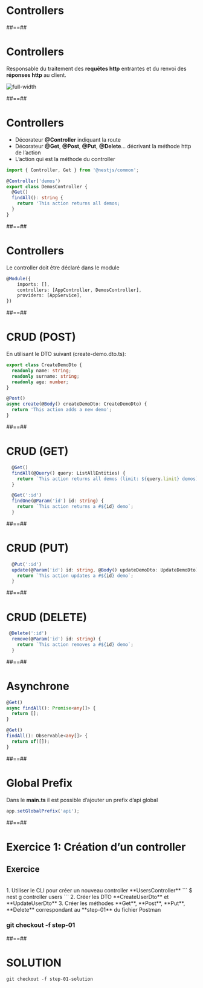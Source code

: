 <!-- .slide: class="transition" -->

# Controllers

##==##
# Controllers
Responsable du traitement des **requêtes http** entrantes et du renvoi des **réponses http** au client.

![full-width](./assets/images/g59af2e18c1_0_79.png)


##==##
<!-- .slide: class="with-code" -->

# Controllers
* Décorateur **@Controller** indiquant la route
* Décorateur **@Get**, **@Post**, **@Put**, **@Delete**… décrivant la méthode http de l’action
* L’action qui est la méthode du controller

```typescript
import { Controller, Get } from '@nestjs/common';

@Controller('demos')
export class DemosController {
  @Get()
  findAll(): string {
    return 'This action returns all demos;
  }
}
```
<!-- .slide: class="big-code" -->


##==##
<!-- .slide: class="with-code" -->

# Controllers
Le controller doit être déclaré dans le module

```typescript
@Module({ 
    imports: [], 
    controllers: [AppController, DemosController], 
    providers: [AppService], 
}) 
```
<!-- .slide: class="big-code" -->

##==##
<!-- .slide: class="with-code" -->

# CRUD (POST)
En utilisant le DTO suivant (create-demo.dto.ts):

```typescript
export class CreateDemoDto {
  readonly name: string;
  readonly surname: string;
  readonly age: number;
}
```

```typescript
@Post()
async create(@Body() createDemoDto: CreateDemoDto) {
  return 'This action adds a new demo';
}
```
<!-- .slide: class="big-code" -->

##==##
<!-- .slide: class="with-code" -->

# CRUD (GET)
```typescript
  @Get()
  findAll(@Query() query: ListAllEntities) {
    return `This action returns all demos (limit: ${query.limit} demos)`;
  }
```

```typescript
  @Get(':id')
  findOne(@Param('id') id: string) {
    return `This action returns a #${id} demo`;
  }
```
<!-- .slide: class="big-code" -->

##==##
<!-- .slide: class="with-code" -->

# CRUD (PUT)
```typescript
  @Put(':id')
  update(@Param('id') id: string, @Body() updateDemoDto: UpdateDemoDto) {
    return `This action updates a #${id} demo`;
  }
```
<!-- .slide: class="big-code" -->


##==##
<!-- .slide: class="with-code" -->

# CRUD (DELETE)
```typescript
 @Delete(':id')
  remove(@Param('id') id: string) {
    return `This action removes a #${id} demo`;
  }
```
<!-- .slide: class="big-code" -->


##==##
<!-- .slide: class="with-code" -->

# Asynchrone
```typescript
@Get()
async findAll(): Promise<any[]> {
  return [];
}
```

```typescript
@Get()
findAll(): Observable<any[]> {
  return of([]);
}
```
<!-- .slide: class="big-code" -->


##==##
<!-- .slide: class="with-code" -->

# Global Prefix

Dans le **main.ts** il est possible d’ajouter un prefix d’api global

```typescript
app.setGlobalPrefix('api');
```
<!-- .slide: class="big-code" -->


##==##
<!-- .slide: class="exercice sfeir-bg-pink" -->

# Exercice 1: Création d’un controller
## Exercice

<br>
1. Utiliser le CLI pour créer un nouveau controller **UsersController**
   ```
    $ nest g controller users
  ```
2. Créer les DTO **CreateUserDto** et **UpdateUserDto**
3. Créer les méthodes **Get**, **Post**, **Put**, **Delete** correspondant au **step-01** du fichier Postman
<br>

### git checkout -f step-01

##==##

# SOLUTION
```git checkout -f step-01-solution```
<!-- .element: class="full-center" -->

